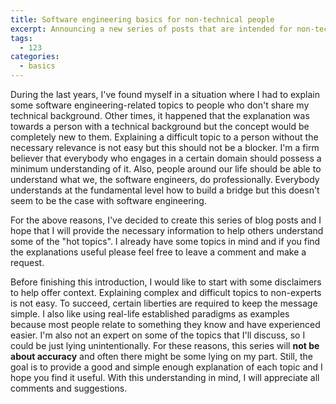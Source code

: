 ```yaml
---
title: Software engineering basics for non-technical people
excerpt: Announcing a new series of posts that are intended for non-technical people. With this series, various topics about software engineering will be discussed in a manner that is friendly for people who don't speak the technical jargon
tags: 
  - 123
categories: 
  - basics
---
```


During the last years, I've found myself in a situation where I had to explain some software engineering-related topics to people who don't share my technical background. Other times, it happened that the explanation was towards a person with a technical background but the concept would be completely new to them. Explaining a difficult topic to a person without the necessary relevance is not easy but this should not be a blocker. I'm a firm believer that everybody who engages in a certain domain should possess a minimum understanding of it. Also, people around our life should be able to understand what we, the software engineers, do professionally. Everybody understands at the fundamental level how to build a bridge but this doesn't seem to be the case with software engineering.

For the above reasons, I've decided to create this series of blog posts and I hope that I will provide the necessary information to help others understand some of the "hot topics". I already have some topics in mind and if you find the explanations useful please feel free to leave a comment and make a request. 

Before finishing this introduction, I would like to start with some disclaimers to help offer context. Explaining complex and difficult topics to non-experts is not easy. To succeed, certain liberties are required to keep the message simple. I also like using real-life established paradigms as examples because most people relate to something they know and have experienced easier. I'm also not an expert on some of the topics that I'll discuss, so I could be just lying unintentionally. For these reasons, this series will **not be about accuracy** and often there might be some lying on my part. Still, the goal is to provide a good and simple enough explanation of each topic and I hope you find it useful. With this understanding in mind, I will appreciate all comments and suggestions.